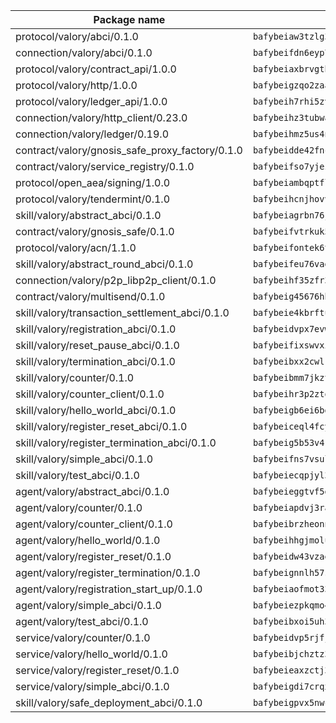 | Package name                                                  | Package hash                                                  |
| ------------------------------------------------------------- | ------------------------------------------------------------- |
| protocol/valory/abci/0.1.0                                    | `bafybeiaw3tzlg3rkvnn5fcufblktmfwngmxugn4yo7pyjp76zz6aqtqcay` |
| connection/valory/abci/0.1.0                                  | `bafybeifdn6eyp7tw3pemycnuuh7e6iairmkdpsohjg2coyxkcmjwfpqavm` |
| protocol/valory/contract_api/1.0.0                            | `bafybeiaxbrvgtbdrh4lslskuxyp4awyr4whcx3nqq5yrr6vimzsxg5dy64` |
| protocol/valory/http/1.0.0                                    | `bafybeigzqo2zaakcjtzzsm6dh4x73v72xg6ctk6muyp5uq5ueb7y34fbxy` |
| protocol/valory/ledger_api/1.0.0                              | `bafybeih7rhi5zvfvwakx5ifgxsz2cfipeecsh7bm3gnudjxtvhrygpcftq` |
| connection/valory/http_client/0.23.0                          | `bafybeihz3tubwado7j3wlivndzzuj3c6fdsp4ra5r3nqixn3ufawzo3wii` |
| connection/valory/ledger/0.19.0                               | `bafybeihmz5us4ntmzvgikpkx4tththrl7zvou4uiebvletdeliidiuhi6m` |
| contract/valory/gnosis_safe_proxy_factory/0.1.0               | `bafybeidde42fncwdgkwcuztot2hx7s7qkfusmujplvvwljeylyavrgomcy` |
| contract/valory/service_registry/0.1.0                        | `bafybeifso7yjezl4vqbuwsibjt7nmiztuktvxforzlaqq2jn3vzm3c6qne` |
| protocol/open_aea/signing/1.0.0                               | `bafybeiambqptflge33eemdhis2whik67hjplfnqwieoa6wblzlaf7vuo44` |
| protocol/valory/tendermint/0.1.0                              | `bafybeihcnjhovvyyfbkuw5sjyfx2lfd4soeocfqzxz54g67333m6nk5gxq` |
| skill/valory/abstract_abci/0.1.0                              | `bafybeiagrbn76jal52v2egtuwelcam3e2huzc6pwjtux2dh5hktxn7em3y` |
| contract/valory/gnosis_safe/0.1.0                             | `bafybeifvtrkuk5cd6owlp7q2nbzblds6z4pkt4mkhvqt36xgll57if3cw4` |
| protocol/valory/acn/1.1.0                                     | `bafybeifontek6tvaecatoauiule3j3id6xoktpjubvuqi3h2jkzqg7zh7a` |
| skill/valory/abstract_round_abci/0.1.0                        | `bafybeifeu76vagb6r3qakyr6tr5ujpocg6rih2g3mmllliqeauosduzidi` |
| connection/valory/p2p_libp2p_client/0.1.0                     | `bafybeihf35zfr35qsvfte4vbi7njvuzfx4httysw7owmlux53gvxh2or54` |
| contract/valory/multisend/0.1.0                               | `bafybeig45676hbh4c3p3mujrrskxgxww4cxdyyginlg5rmmav6orv4gtya` |
| skill/valory/transaction_settlement_abci/0.1.0                | `bafybeie4kbrftustszj5bfw3xvs4z6r2kuqtblovfjl5hjfj7jcdmesjma` |
| skill/valory/registration_abci/0.1.0                          | `bafybeidvpx7evw4lpxrpcn5aiodpwl4r7kk3vpyh4hmxb4wfcxoalqxjfm` |
| skill/valory/reset_pause_abci/0.1.0                           | `bafybeifixswvxio2tkmldvoerryfylq3ppkp2xd4br2byybtw3gslkjw44` |
| skill/valory/termination_abci/0.1.0                           | `bafybeibxx2cwlrscuf3zlyrw2j6qrf4teskredfvompozw2r6ekmopz62i` |
| skill/valory/counter/0.1.0                                    | `bafybeibmm7jkzt3wkverlhjpveob3pj7qbvd4mdasffubcfpy454koeaqq` |
| skill/valory/counter_client/0.1.0                             | `bafybeihr3p2ztqpbgzuo4xi7gwq4hjcc3khibirritnxkajaugshlzxjke` |
| skill/valory/hello_world_abci/0.1.0                           | `bafybeigb6ei6bgh27h6w7ewtxpoquhjidarvnihrq4ffuayxtfapij64uy` |
| skill/valory/register_reset_abci/0.1.0                        | `bafybeiceql4fcy5gts7pocrbo776r6j5xpldkl4cdf7lrwx7nukoxx4y7i` |
| skill/valory/register_termination_abci/0.1.0                  | `bafybeig5b53v4kp4xkifwph33kejjmbnbjx2odd6rojvjpyq44iaeli2ni` |
| skill/valory/simple_abci/0.1.0                                | `bafybeifns7vsulxnvzo26s46zzxrsruhfookhs2x4lo7vuhbdhmyqfnzy4` |
| skill/valory/test_abci/0.1.0                                  | `bafybeiecqpjyl3cowgrnpjjo5hof2sblj2oxxll3rm3gar5m6qluon5m2a` |
| agent/valory/abstract_abci/0.1.0                              | `bafybeieggtvf5glvsntajn4xb2jh7due4nfswttubiq72gfailopahmlnq` |
| agent/valory/counter/0.1.0                                    | `bafybeiapdvj3rak3shoj24bml3nunptzd77uqvi7yymml2gcjbfsrtqm2y` |
| agent/valory/counter_client/0.1.0                             | `bafybeibrzheonnpbkihtov7e45yhs5azgo57k5ogxnykucpyv6sprufb7m` |
| agent/valory/hello_world/0.1.0                                | `bafybeihhgjmolug5fcxiyfg3m4hc4d6wl7dwljflrl2c3j3s3tvtapb6ee` |
| agent/valory/register_reset/0.1.0                             | `bafybeidw43vzaej6bdkalavxpgirqyaxxvvxtrwwkstoo76cp6pydans7q` |
| agent/valory/register_termination/0.1.0                       | `bafybeignnlh57ssm25jmbny4vxw3wngx4road2msb5xmpcjv3ifpuhwrpa` |
| agent/valory/registration_start_up/0.1.0                      | `bafybeiaofmot33itwl3uzmrm4ikfutoq547fjkizdp3ls5yanneg5elldu` |
| agent/valory/simple_abci/0.1.0                                | `bafybeiezpkqmo45bqxdnkhkepclt6z24cnt5b5gxaajnj5qeuhyt6mlz5i` |
| agent/valory/test_abci/0.1.0                                  | `bafybeibxoi5uh3m6vbuampn32nyfiihqwik2kybkyus5ccagyqzv26prim` |
| service/valory/counter/0.1.0                                  | `bafybeidvp5rjfjpq7ggrkh46ry4ixlh7heky2pizmorrmq4g47abixr6ca` |
| service/valory/hello_world/0.1.0                              | `bafybeibjchztz3n2x27xamnq7l7q5jo2f2lz6grw3f5bz4o4xr6pzd7ma4` |
| service/valory/register_reset/0.1.0                           | `bafybeieaxzctj3qgqah7v66afieydiddrvkhl722tg56vv35mivfebogr4` |
| service/valory/simple_abci/0.1.0                              | `bafybeigdi7crqxg65kfpqjfwfclkmzyhcwssxap7z5o4wqou77sdvu3o4a` |
| skill/valory/safe_deployment_abci/0.1.0                       | `bafybeigpvx5nwc3llrnbpgz266oe5eu5jmuuknghhotthpdfny6wxettga` |
